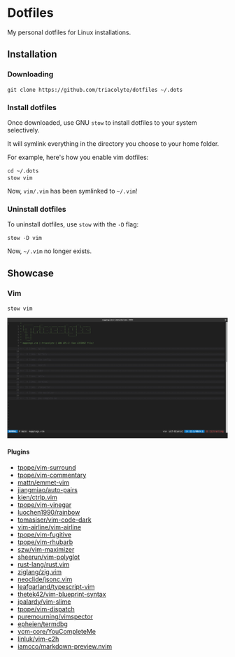 # Dotfiles
My personal dotfiles for Linux installations.

## Installation

### Downloading

```
git clone https://github.com/triacolyte/dotfiles ~/.dots
```

### Install dotfiles

Once downloaded, use GNU `stow` to install dotfiles to your system selectively.

It will symlink everything in the directory you choose to your home folder.

For example, here's how you enable vim dotfiles:
```
cd ~/.dots
stow vim
```

Now, `vim/.vim` has been symlinked to `~/.vim`!

### Uninstall dotfiles 

To uninstall dotfiles, use `stow` with the `-D` flag:
```
stow -D vim
```

Now, `~/.vim` no longer exists.

## Showcase

### Vim

```
stow vim
```

![vimrc screenshot](screenshots/vimrc.png)

#### Plugins
- [tpope/vim-surround](https://github.com/tpope/vim-surround)
- [tpope/vim-commentary](https://github.com/tpope/vim-commentary)
- [mattn/emmet-vim](https://github.com/mattn/emmet-vim)
- [jiangmiao/auto-pairs](https://github.com/jiangmiao/auto-pairs)
- [kien/ctrlp.vim](https://github.com/kien/ctrlp.vim)
- [tpope/vim-vinegar](https://github.com/tpope/vim-vinegar)
- [luochen1990/rainbow](https://github.com/luochen1990/rainbow)
- [tomasiser/vim-code-dark](https://github.com/tomasiser/vim-code-dark)
- [vim-airline/vim-airline](https://github.com/vim-airline/vim-airline)
- [tpope/vim-fugitive](https://github.com/tpope/vim-fugitive)
- [tpope/vim-rhubarb](https://github.com/tpope/vim-rhubarb)
- [szw/vim-maximizer](https://github.com/szw/vim-maximizer)
- [sheerun/vim-polyglot](https://github.com/sheerun/vim-polyglot)
- [rust-lang/rust.vim](https://github.com/rust-lang/rust.vim)
- [ziglang/zig.vim](https://github.com/ziglang/zig.vim)
- [neoclide/jsonc.vim](https://github.com/neoclide/jsonc.vim)
- [leafgarland/typescript-vim](https://github.com/leafgarland/typescript-vim)
- [thetek42/vim-blueprint-syntax](https://github.com/thetek42/vim-blueprint-syntax)
- [jpalardy/vim-slime](https://github.com/jpalardy/vim-slime)
- [tpope/vim-dispatch](https://github.com/tpope/vim-dispatch)
- [puremourning/vimspector](https://github.com/puremourning/vimspector)
- [epheien/termdbg](https://github.com/epheien/termdbg)
- [ycm-core/YouCompleteMe](https://github.com/ycm-core/YouCompleteMe)
- [linluk/vim-c2h](https://github.com/linluk/vim-c2h)
- [iamcco/markdown-preview.nvim](https://github.com/iamcco/markdown-preview.nvim)
